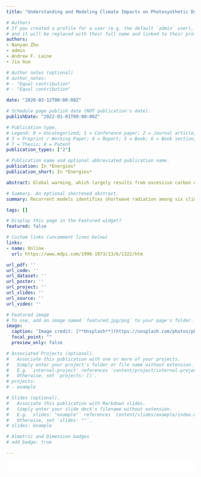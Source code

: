 ```yaml
---
title: "Understanding and Modeling Climate Impacts on Photosynthetic Dynamics with FLUXNET Data and Neural Networks"

# Authors
# If you created a profile for a user (e.g. the default `admin` user), write the username (folder name) here
# and it will be replaced with their full name and linked to their profile.
authors:
- Nanyan Zhu
- admin
- Andrew F. Laine
- Jia Guo

# Author notes (optional)
# author_notes:
# - "Equal contribution"
# - "Equal contribution"

date: "2020-03-12T00:00:00Z"

# Schedule page publish date (NOT publication's date).
publishDate: "2022-01-01T00:00:00Z"

# Publication type.
# Legend: 0 = Uncategorized; 1 = Conference paper; 2 = Journal article;
# 3 = Preprint / Working Paper; 4 = Report; 5 = Book; 6 = Book section;
# 7 = Thesis; 8 = Patent
publication_types: ["2"]

# Publication name and optional abbreviated publication name.
publication: In *Energies*
publication_short: In *Energies*

abstract: Global warming, which largely results from excessive carbon emission, has become an increasingly heated international issue due to its ever-detereorating trend and the profound consequences. Plants sequester a large amount of atmospheric CO2 via photosynthesis, thus greatly mediating global warming. In this study, we aim to model the temporal dynamics of photosynthesis for two different vegetation types to further understand the controlling factors of photosynthesis machinery. We experimented with a feedforward neural network that does not utilize past histories, as well as two networks that integrate past and present information, long short-term memory and transformer. Our results showed that one single climate driver, shortwave radiation, carries the most information with respect to prediction of upcoming photosynthetic activities. We also demonstrated that photosynthesis and its interactions with climate drivers, such as temperature, precipitation, radiation, and vapor pressure deficit, has an internal system memory of about two weeks. Thus, the predictive model could be best trained with historical data over the past two weeks and could best predict temporal evolution of photosynthesis two weeks into the future.

# Summary. An optional shortened abstract.
summary: Recurrent models identifies shortwave radiation among six climate drivers as the the most influential predicting factor of photosynthetic events.

tags: []

# Display this page in the Featured widget?
featured: false

# Custom links (uncomment lines below)
links:
- name: Online
  url: https://www.mdpi.com/1996-1073/13/6/1322/htm

url_pdf: ''
url_code: ''
url_dataset: ''
url_poster: ''
url_project: ''
url_slides: ''
url_source: ''
url_video: ''

# Featured image
# To use, add an image named `featured.jpg/png` to your page's folder.
image:
  caption: 'Image credit: [**Unsplash**](https://unsplash.com/photos/pLCdAaMFLTE)'
  focal_point: ""
  preview_only: false

# Associated Projects (optional).
#   Associate this publication with one or more of your projects.
#   Simply enter your project's folder or file name without extension.
#   E.g. `internal-project` references `content/project/internal-project/index.md`.
#   Otherwise, set `projects: []`.
# projects:
# - example

# Slides (optional).
#   Associate this publication with Markdown slides.
#   Simply enter your slide deck's filename without extension.
#   E.g. `slides: "example"` references `content/slides/example/index.md`.
#   Otherwise, set `slides: ""`.
# slides: example

# Almetric and Dimension badges
# add_badge: true

---
```


<!-- {{% callout note %}}
Click the *Cite* button above to demo the feature to enable visitors to import publication metadata into their reference management software.
{{% /callout %}}

{{% callout note %}}
Create your slides in Markdown - click the *Slides* button to check out the example.
{{% /callout %}} -->

<!-- Supplementary notes can be added here, including [code, math, and images](https://wowchemy.com/docs/writing-markdown-latex/). -->


<html>
  <style>
    section {
        background: white;
        color: black;
        border-radius: 1em;
        padding: 1em;
        left: 50% }
    #inner {
        display: inline-block;
        display: flex;
        align-items: center;
        justify-content: center }
  </style>
  <section>
    <div id="inner">
      <script type='text/javascript' src='https://d1bxh8uas1mnw7.cloudfront.net/assets/embed.js'></script>
        <span style="float:left";
          class="__dimensions_badge_embed__"
          data-doi="10.3390/en13061322"
          data-hide-zero-citations="false"
          data-legend="always">
        </span>
      <script async src="https://badge.dimensions.ai/badge.js" charset="utf-8"></script>
        <div  style="float:right";
          data-link-target="_blank"
          data-badge-details="right"
          data-badge-type="medium-donut"
          data-doi="10.3390/en13061322"
          data-condensed="true"
          data-hide-no-mentions="false"
          class="altmetric-embed">
        </div>
    </div>
    <div id="inner">
      <script type="text/javascript" src="//cdn.plu.mx/widget-summary.js"></script>
        <a href="https://plu.mx/plum/a/?doi=10.3390/en13061322"
          data-orientation="horizontal"
          class="plumx-summary"
          data-site="plum"
          data-hide-when-empty="false">
        </a>
    </div>
  </section>